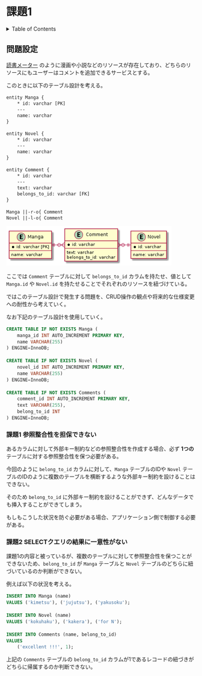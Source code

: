 # 課題1

<!-- START doctoc generated TOC please keep comment here to allow auto update -->
<!-- DON'T EDIT THIS SECTION, INSTEAD RE-RUN doctoc TO UPDATE -->
<details>
<summary>Table of Contents</summary>

- [問題設定](#%E5%95%8F%E9%A1%8C%E8%A8%AD%E5%AE%9A)
  - [課題1 参照整合性を担保できない](#%E8%AA%B2%E9%A1%8C1-%E5%8F%82%E7%85%A7%E6%95%B4%E5%90%88%E6%80%A7%E3%82%92%E6%8B%85%E4%BF%9D%E3%81%A7%E3%81%8D%E3%81%AA%E3%81%84)
  - [課題2 SELECTクエリの結果に一意性がない](#%E8%AA%B2%E9%A1%8C2-select%E3%82%AF%E3%82%A8%E3%83%AA%E3%81%AE%E7%B5%90%E6%9E%9C%E3%81%AB%E4%B8%80%E6%84%8F%E6%80%A7%E3%81%8C%E3%81%AA%E3%81%84)

</details>
<!-- END doctoc generated TOC please keep comment here to allow auto update -->

## 問題設定

[読書メーター](https://bookmeter.com/) のように漫画や小説などのリソースが存在しており、どちらのリソースにもユーザーはコメントを追加できるサービスとする。

このときに以下のテーブル設計を考える。

```puml
entity Manga {
    * id: varchar [PK]
    ---
    name: varchar 
}

entity Novel {
    * id: varchar
    ---
    name: varchar
}

entity Comment {
    * id: varchar
    ---
    text: varchar
    belongs_to_id: varchar [FK]
}

Manga ||-r-o{ Comment
Novel ||-l-o{ Comment
```

![](../assets/problem.png)

ここでは `Comment` テーブルに対して `belongs_to_id` カラムを持たせ、値として `Manga.id` や `Novel.id` を持たせることでそれぞれのリソースを紐づけている。

ではこのテーブル設計で発生する問題を、CRUD操作の観点や将来的な仕様変更への耐性から考えていく。

なお下記のテーブル設計を使用していく。

```sql
CREATE TABLE IF NOT EXISTS Manga (
    manga_id INT AUTO_INCREMENT PRIMARY KEY,
    name VARCHAR(255)
) ENGINE=InnoDB;

CREATE TABLE IF NOT EXISTS Novel (
    novel_id INT AUTO_INCREMENT PRIMARY KEY,
    name VARCHAR(255)
) ENGINE=InnoDB;

CREATE TABLE IF NOT EXISTS Comments (
    comment_id INT AUTO_INCREMENT PRIMARY KEY,
    text VARCHAR(255),
    belong_to_id INT
) ENGINE=InnoDB;
```

### 課題1 参照整合性を担保できない

あるカラムに対して外部キー制約などの参照整合性を作成する場合、必ず **1つの** テーブルに対する参照整合性を保つ必要がある。

今回のように `belong_to_id` カラムに対して、`Manga` テーブルのIDや `Novel` テーブルのIDのように複数のテーブルを横断するような外部キー制約を設けることはできない。

そのため `belong_to_id` に外部キー制約を設けることができず、どんなデータでも挿入することができてしまう。

もしもこうした状況を防ぐ必要がある場合、アプリケーション側で制御する必要がある。

### 課題2 SELECTクエリの結果に一意性がない

課題1の内容と被っているが、複数のテーブルに対して参照整合性を保つことができないため、`belong_to_id` が `Manga` テーブルと `Novel` テーブルのどちらに紐づいているのか判断ができない。

例えば以下の状況を考える。

```sql
INSERT INTO Manga (name)
VALUES ('kimetsu'), ('jujutsu'), ('yakusoku');

INSERT INTO Novel (name)
VALUES ('kokuhaku'), ('kakera'), ('for N');

INSERT INTO Comments (name, belong_to_id)
VALUES
    ('excellent !!!', 1);
```

上記の `Comments` テーブルの `belong_to_id` カラムが1であるレコードの紐づきがどちらに帰属するのか判断できない。

